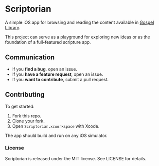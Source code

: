 # Scriptorian

A simple iOS app for browsing and reading the content available in [Gospel Library](https://www.lds.org/pages/mobileapps/gospellibrary?lang=eng).

This project can serve as a playground for exploring new ideas or as the foundation of a full-featured scripture app.

## Communication

* If you **find a bug**, open an issue.
* If you **have a feature request**, open an issue.
* If you **want to contribute**, submit a pull request.

## Contributing

To get started:

1. Fork this repo.
2. Clone your fork.
3. Open `Scriptorian.xcworkspace` with Xcode.

The app should build and run on any iOS simulator.

### License

Scriptorian is released under the MIT license. See LICENSE for details.
